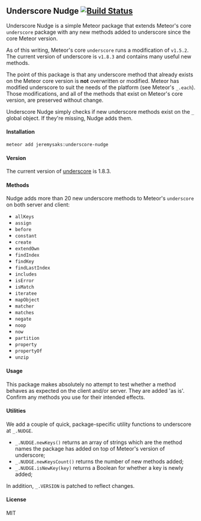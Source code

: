 ## Underscore Nudge [![Build Status](https://travis-ci.org/JeremySaks/underscore-nudge.svg?branch=master)](https://travis-ci.org/JeremySaks/underscore-nudge)

Underscore Nudge is a simple Meteor package that extends Meteor's core `underscore` package with any new methods added to underscore since the core Meteor version.

As of this writing, Meteor's core `underscore` runs a modification of `v1.5.2`. The current version of underscore is `v1.8.3` and contains many useful new methods.

The point of this package is that any underscore method that already exists on the Meteor core version is **not** overwritten or modified. Meteor has modified underscore to suit the needs of the platform (see Meteor's `_.each`). Those modifications, and all of the methods that exist on Meteor's core version, are preserved without change.

Underscore Nudge simply checks if new underscore methods exist on the `_` global object. If they're missing, Nudge adds them.

#### Installation

`meteor add jeremysaks:underscore-nudge`

#### Version

The current version of [underscore](https://github.com/jashkenas/underscore) is 1.8.3.

#### Methods

Nudge adds more than 20 new underscore methods to Meteor's `underscore` on both server and client:

* `allKeys`
* `assign`
* `before`
* `constant`
* `create`
* `extendOwn`
* `findIndex`
* `findKey`
* `findLastIndex`
* `includes`
* `isError`
* `isMatch`
* `iteratee`
* `mapObject`
* `matcher`
* `matches`
* `negate`
* `noop`
* `now`
* `partition`
* `property`
* `propertyOf`
* `unzip`

#### Usage

This package makes absolutely no attempt to test whether a method behaves as expected on the client and/or server. They are added 'as is'. Confirm any methods you use for their intended effects.

#### Utilities

We add a couple of quick, package-specific utility functions to underscore at `_.NUDGE`.
*  `_.NUDGE.newKeys()` returns an array of strings which are the method names the package has added on top of Meteor's version of underscore;
*  `_.NUDGE.newKeysCount()` returns the number of new methods added;
*  `_.NUDGE.isNewKey(key)` returns a Boolean for whether a key is newly added;

In addition, `_.VERSION` is patched to reflect changes.

#### License

MIT